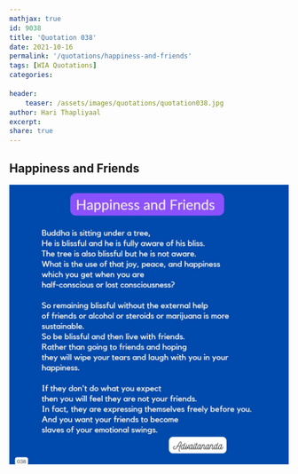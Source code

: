 ```yaml
---
mathjax: true
id: 9038
title: 'Quotation 038'
date: 2021-10-16
permalink: '/quotations/happiness-and-friends'
tags: [WIA Quotations] 
categories: 

header:
    teaser: /assets/images/quotations/quotation038.jpg
author: Hari Thapliyaal 
excerpt:
share: true 
---
```


## Happiness and Friends

![Happiness and Friends](/assets/images/quotations/quotation038.jpg)

